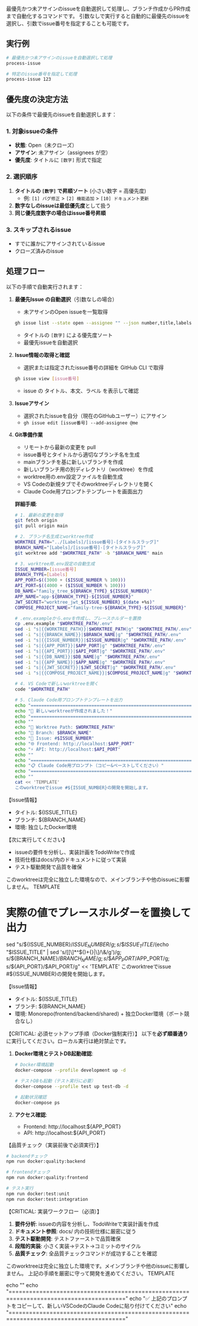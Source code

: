 最優先かつ未アサインのissueを自動選択して処理し、ブランチ作成からPR作成まで自動化するコマンドです。
引数なしで実行すると自動的に最優先のissueを選択し、引数でissue番号を指定することも可能です。

## 実行例

```bash
# 最優先かつ未アサインのissueを自動選択して処理
process-issue

# 特定のissue番号を指定して処理
process-issue 123
```

## 優先度の決定方法

以下の条件で最優先のissueを自動選択します：

### 1. **対象issueの条件**

- **状態**: Open（未クローズ）
- **アサイン**: 未アサイン（assignees が空）
- **優先度**: タイトルに `[数字]` 形式で指定

### 2. **選択順序**

1. **タイトルの `[数字]` で昇順ソート** (小さい数字 = 高優先度)
   - 例: `[1] バグ修正` > `[2] 機能追加` > `[10] ドキュメント更新`
2. **数字なしのissueは最低優先度**として扱う
3. **同じ優先度数字の場合はissue番号昇順**

### 3. **スキップされるissue**

- すでに誰かにアサインされているissue
- クローズ済みのissue

## 処理フロー

以下の手順で自動実行されます：

1. **最優先Issue の自動選択**（引数なしの場合）
   - 未アサインのOpen issueを一覧取得

   ```bash
   gh issue list --state open --assignee "" --json number,title,labels --limit 100
   ```

   - タイトルの `[数字]` による優先度ソート
   - 最優先issueを自動選択

2. **Issue情報の取得と確認**
   - 選択または指定されたissue番号の詳細を GitHub CLI で取得

   ```bash
   gh issue view [issue番号]
   ```

   - issue の タイトル、本文、ラベル を表示して確認

3. **Issueアサイン**
   - 選択されたissueを自分（現在のGitHubユーザー）にアサイン
   - `gh issue edit [issue番号] --add-assignee @me`

4. **Git準備作業**
   - リモートから最新の変更を pull
   - issue番号とタイトルから適切なブランチ名を生成
   - mainブランチを基に新しいブランチを作成
   - 新しいブランチ用の別ディレクトリ（worktree）を作成
   - worktree用の.env設定ファイルを自動生成
   - VS Codeの新規タブでそのworktreeディレクトリを開く
   - Claude Code用プロンプトテンプレートを画面出力

   **詳細手順**:

   ```bash
   # 1. 最新の変更を取得
   git fetch origin
   git pull origin main

   # 2. ブランチ名生成とworktree作成
   WORKTREE_PATH="../[Labels]/[issue番号]-[タイトルスラッグ]"
   BRANCH_NAME="[Labels]/[issue番号]-[タイトルスラッグ]"
   git worktree add "$WORKTREE_PATH" -b "$BRANCH_NAME" main

   # 3. worktree用.env設定の自動生成
   ISSUE_NUMBER=[issue番号]
   BRANCH_TYPE=[Labels]
   APP_PORT=$((3000 + ($ISSUE_NUMBER % 100)))
   API_PORT=$((4000 + ($ISSUE_NUMBER % 100)))
   DB_NAME="family_tree_${BRANCH_TYPE}_${ISSUE_NUMBER}"
   APP_NAME="app-${BRANCH_TYPE}-${ISSUE_NUMBER}"
   JWT_SECRET="worktree_jwt_${ISSUE_NUMBER}_$(date +%s)"
   COMPOSE_PROJECT_NAME="family-tree-${BRANCH_TYPE}-${ISSUE_NUMBER}"

   # .env.exampleから.envを作成し、プレースホルダーを置換
   cp .env.example "$WORKTREE_PATH/.env"
   sed -i "s|{{WORKTREE_PATH}}|$WORKTREE_PATH|g" "$WORKTREE_PATH/.env"
   sed -i "s|{{BRANCH_NAME}}|$BRANCH_NAME|g" "$WORKTREE_PATH/.env"
   sed -i "s|{{ISSUE_NUMBER}}|$ISSUE_NUMBER|g" "$WORKTREE_PATH/.env"
   sed -i "s|{{APP_PORT}}|$APP_PORT|g" "$WORKTREE_PATH/.env"
   sed -i "s|{{API_PORT}}|$API_PORT|g" "$WORKTREE_PATH/.env"
   sed -i "s|{{DB_NAME}}|$DB_NAME|g" "$WORKTREE_PATH/.env"
   sed -i "s|{{APP_NAME}}|$APP_NAME|g" "$WORKTREE_PATH/.env"
   sed -i "s|{{JWT_SECRET}}|$JWT_SECRET|g" "$WORKTREE_PATH/.env"
   sed -i "s|{{COMPOSE_PROJECT_NAME}}|$COMPOSE_PROJECT_NAME|g" "$WORKTREE_PATH/.env"

   # 4. VS Codeで新しいworktreeを開く
   code "$WORKTREE_PATH"

   # 5. Claude Code用プロンプトテンプレートを出力
   echo "========================================================================================"
   echo "🚀 新しいworktreeが作成されました！"
   echo "========================================================================================"
   echo ""
   echo "📁 Worktree Path: $WORKTREE_PATH"
   echo "🌿 Branch: $BRANCH_NAME"
   echo "🔢 Issue: #$ISSUE_NUMBER"
   echo "🌐 Frontend: http://localhost:$APP_PORT"
   echo "⚡ API: http://localhost:$API_PORT"
   echo ""
   echo "========================================================================================"
   echo "📋 Claude Code用プロンプト（コピー&ペーストしてください）"
   echo "========================================================================================"
   echo ""
   cat << 'TEMPLATE'
   このworktreeでissue #${ISSUE_NUMBER}の開発を開始します。
   ```

【Issue情報】

- タイトル: ${ISSUE_TITLE}
- ブランチ: ${BRANCH_NAME}
- 環境: 独立したDocker環境

【次に実行してください】

- issueの要件を分析し、実装計画をTodoWriteで作成
- 技術仕様はdocs/内のドキュメントに従って実装
- テスト駆動開発で品質を確保

このworktreeは完全に独立した環境なので、メインブランチや他のissueに影響しません。
TEMPLATE

# 実際の値でプレースホルダーを置換して出力

sed "s/\${ISSUE_NUMBER}/$ISSUE_NUMBER/g; s/\${ISSUE_TITLE}/$(echo "$ISSUE_TITLE" | sed 's/[[\]*^$()+{}|\\]/\\&/g')/g; s/\${BRANCH_NAME}/$BRANCH_NAME/g; s/\${APP_PORT}/$APP_PORT/g; s/\${API_PORT}/$API_PORT/g" << 'TEMPLATE'
このworktreeでissue #${ISSUE_NUMBER}の開発を開始します。

【Issue情報】

- タイトル: ${ISSUE_TITLE}
- ブランチ: ${BRANCH_NAME}
- 環境: Monorepo(frontend/backend/shared) + 独立Docker環境（ポート競合なし）

【CRITICAL: 必須セットアップ手順（Docker強制実行）】
以下を**必ず順番通り**に実行してください。ローカル実行は絶対禁止です。

1. **Docker環境とテストDB起動確認**:

   ```bash
   # Docker環境起動
   docker-compose --profile development up -d

   # テストDBも起動（テスト実行に必要）
   docker-compose --profile test up test-db -d

   # 起動状況確認
   docker-compose ps
   ```

2. **アクセス確認**:
   - Frontend: http://localhost:${APP_PORT}
   - API: http://localhost:${API_PORT}

【品質チェック（実装前後で必須実行）】

```bash
# backendチェック
npm run docker:quality:backend

# frontendチェック
npm run docker:quality:frontend

# テスト実行
npm run docker:test:unit
npm run docker:test:integration
```

【CRITICAL: 実装ワークフロー（必須）】

1. **要件分析**: issueの内容を分析し、TodoWriteで実装計画を作成
2. **ドキュメント参照**: docs/ 内の技術仕様に厳密に従う
3. **テスト駆動開発**: テストファーストで品質確保
4. **段階的実装**: 小さく実装→テスト→コミットのサイクル
5. **品質チェック**: 全品質チェックコマンドが成功することを確認

このworktreeは完全に独立した環境です。メインブランチや他のissueに影響しません。
上記の手順を厳密に守って開発を進めてください。
TEMPLATE

echo ""
echo "========================================================================================"
echo "✅ 上記のプロンプトをコピーして、新しいVSCodeのClaude Codeに貼り付けてください"
echo "========================================================================================"

```

```
